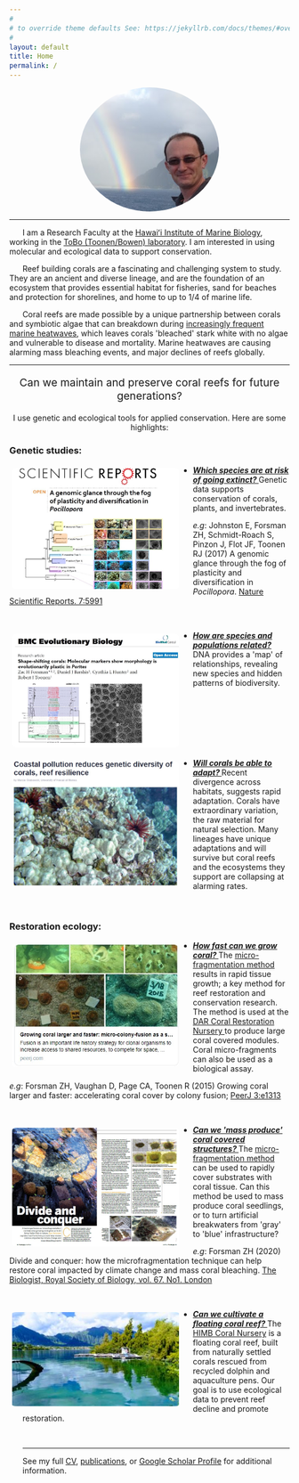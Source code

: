 ```yaml
---
#
# to override theme defaults See: https://jekyllrb.com/docs/themes/#overriding-theme-defaults
#
layout: default
title: Home
permalink: /
---
```


<img src="/images/forsman.png" alt="Zac H. Forsman PhD" style="width:250px; border-radius: 50%;  display: block; margin-left: auto; margin-right: auto;" >
<hr>


&nbsp;&nbsp;&nbsp;&nbsp;&nbsp;&nbsp;I am a Research Faculty at the [Hawaiʻi Institute of Marine Biology](http://www.himb.hawaii.edu/), working in the [ToBo (Toonen/Bowen) laboratory](http://tobolab.org/people/postdoctoral-researchers/zach-forsman/). I am interested in using molecular and ecological data to support conservation.

&nbsp;&nbsp;&nbsp;&nbsp;&nbsp;&nbsp;Reef building corals are a fascinating and challenging system to study. They are an ancient and diverse lineage, and are the foundation of an ecosystem that provides essential habitat for fisheries, sand for beaches and protection for shorelines, and home to up to 1/4 of marine life.

&nbsp;&nbsp;&nbsp;&nbsp;&nbsp;&nbsp;Coral reefs are made possible by a unique partnership between corals and symbiotic algae that can breakdown during [increasingly frequent marine heatwaves](https://coralreefwatch.noaa.gov/satellite/index.php), which leaves corals 'bleached' stark white with no algae and vulnerable to disease and mortality. Marine heatwaves are causing alarming mass bleaching events, and major declines of reefs globally.
<hr>

<p style="text-align: center; font-size:2vw;">Can we maintain and preserve coral reefs for future generations?</p>

<p style="text-align:center;"> I use genetic and ecological tools for applied conservation. Here are some highlights:</p>

### Genetic studies:

<p><a href="https://www.nature.com/articles/s41598-017-06085-3"><img src="/images/fog.jpg" alt="fog" style="width:300px; margin-right:20px;float:left;border-radius:4%;padding: 5px;">
<ul>
<li><b><i> Which species are at risk of going extinct? </b></i></a>  Genetic data supports conservation of corals, plants, and invertebrates.
</li>
</ul>
<i>e.g</i>: Johnston E, Forsman ZH, Schmidt-Roach S, Pinzon J, Flot JF, Toonen RJ (2017) A genomic glance through the fog of plasticity and diversification in <i>Pocillopora</i>. <a href=https://www.nature.com/articles/s41598-017-06085-3>Nature Scientific Reports. 7:5991</a>
</p>

<BR CLEAR=LEFT>

<p><a href="https://bmcevolbiol.biomedcentral.com/articles/10.1186/1471-2148-9-45"><img src="/images/plastic.jpg" alt="Plastic" style="width:300px; margin-right:20px;float:left;border-radius:5%;padding: 5px;">
<ul>
<li><b><i> How are species and populations related? </b></i></a> DNA provides a 'map' of relationships, revealing new species and hidden patterns of biodiversity.
</li>
</ul>
</p>

<BR CLEAR=LEFT>

<p><a href="https://phys.org/news/2020-04-coastal-pollution-genetic-diversity-corals.html"><img src="/images/structure_news.jpg" alt="Plastic" style="width:300px; margin-right:20px;float:left;border-radius:5%;padding: 5px;">
<ul>
<li><b><i> Will corals be able to adapt? </b></i></a>  Recent divergence across habitats, suggests rapid adaptation. Corals have extraordinary variation, the raw material for natural selection. Many lineages have unique adaptations and will survive but coral reefs and the ecosystems they support are collapsing at alarming rates.
</li>
</ul>
</p>

<BR CLEAR=LEFT>

### Restoration ecology:
<p><a href="https://peerj.com/articles/1313/?utm_source=TrendMD&utm_campaign=PeerJ_TrendMD_0&utm_medium=TrendMD"><img src="/images/peerJ-micro-frag.jpg" alt="micro-fragmentation" style="width:300px; margin-right:20px;float:left;border-radius:4%;padding: 5px;">
<ul>
<li><b><i> How fast can we grow coral? </b></i></a>  The <a href=https://peerj.com/articles/1313/> micro-fragmentation method </a> results in rapid tissue growth; a key method for reef restoration and conservation research. The method is used at the <a href=https://dlnr.hawaii.gov/blog/2016/02/11/nr16-30/>DAR Coral Restoration Nursery </a> to produce large coral covered modules. Coral micro-fragments can also be used as a biological assay.
</li>
</ul>
<i>e.g</i>: Forsman ZH, Vaughan D, Page CA, Toonen R (2015) Growing coral larger and faster: accelerating coral cover by colony fusion; <a href=https://peerj.com/articles/1313/?utm_source=TrendMD&utm_campaign=PeerJ_TrendMD_0&utm_medium=TrendMD>PeerJ 3:e1313</a>
</p>

<BR CLEAR=LEFT>

<p><a href="https://thebiologist.rsb.org.uk/biologist-features/158-biologist/features/2278-divide-and-conquer"><img src="/images/divide_con.jpg" alt="The Biologist Article" style="width:300px; margin-right:20px;float:left;border-radius:4%;padding: 5px;">
<ul>
<li><b><i> Can we 'mass produce' coral covered structures? </b></i></a>  The <a href=https://thebiologist.rsb.org.uk/biologist-features/158-biologist/features/2278-divide-and-conquer> micro-fragmentation method </a> can be used to rapidly cover substrates with coral tissue. Can this method be used to mass produce coral seedlings, or to turn artificial breakwaters from 'gray' to 'blue' infrastructure?
</li>
</ul>
<i>e.g</i>: Forsman ZH (2020) Divide and conquer: how the microfragmentation technique can help restore coral impacted by climate change and mass coral bleaching. <a href=https://thebiologist.rsb.org.uk/biologist-features/158-biologist/features/2278-divide-and-conquer>The Biologist, Royal Society of Biology, vol. 67. No1. London</a>
</p>

<BR CLEAR=LEFT>

<p><a href="/himb-coral-nursery"><img src="/images/coral_nursery_small.jpg" alt="HIMB Coral Nursery" style="width:300px; margin-right:20px;float:left;border-radius:4%;padding: 5px;">
<ul>
<li><b><i> Can we cultivate a floating coral reef? </b></i></a>  The <a href=/himb-coral-nursery>HIMB Coral Nursery</a> is a floating coral reef, built from naturally settled corals rescued from recycled dolphin and aquaculture pens. Our goal is to use ecological data to prevent reef decline and promote restoration.

</p>

<BR CLEAR=LEFT>


<hr>


See my full [CV](http://www2.hawaii.edu/~zac/misc/full_cv.pdf), [publications](/publications), or [Google Scholar Profile](https://scholar.google.com/citations?user=MyhFvt4AAAAJ&hl=en&authuser=1) for additional information.

